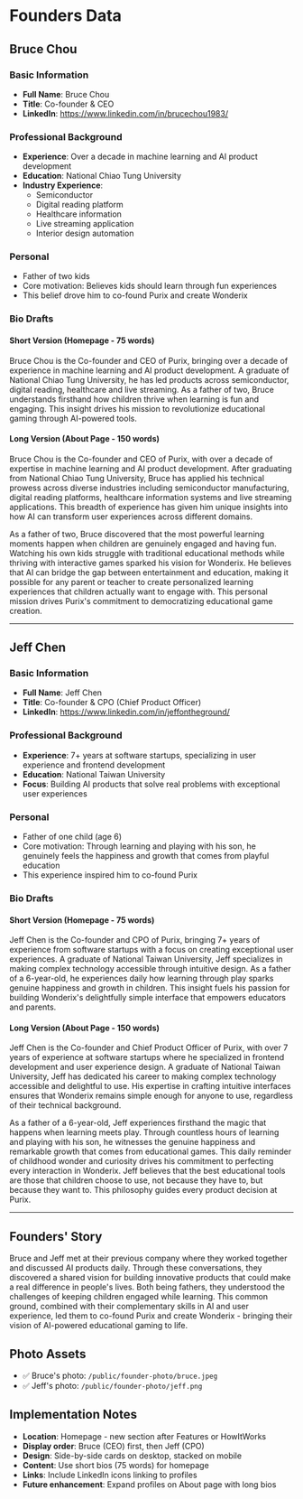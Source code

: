 # Founders Data

## Bruce Chou

### Basic Information
- **Full Name**: Bruce Chou
- **Title**: Co-founder & CEO
- **LinkedIn**: https://www.linkedin.com/in/brucechou1983/

### Professional Background
- **Experience**: Over a decade in machine learning and AI product development
- **Education**: National Chiao Tung University
- **Industry Experience**: 
  - Semiconductor
  - Digital reading platform
  - Healthcare information
  - Live streaming application
  - Interior design automation

### Personal
- Father of two kids
- Core motivation: Believes kids should learn through fun experiences
- This belief drove him to co-found Purix and create Wonderix

### Bio Drafts

#### Short Version (Homepage - 75 words)
Bruce Chou is the Co-founder and CEO of Purix, bringing over a decade of experience in machine learning and AI product development. A graduate of National Chiao Tung University, he has led products across semiconductor, digital reading, healthcare and live streaming. As a father of two, Bruce understands firsthand how children thrive when learning is fun and engaging. This insight drives his mission to revolutionize educational gaming through AI-powered tools.

#### Long Version (About Page - 150 words)
Bruce Chou is the Co-founder and CEO of Purix, with over a decade of expertise in machine learning and AI product development. After graduating from National Chiao Tung University, Bruce has applied his technical prowess across diverse industries including semiconductor manufacturing, digital reading platforms, healthcare information systems and live streaming applications. This breadth of experience has given him unique insights into how AI can transform user experiences across different domains.

As a father of two, Bruce discovered that the most powerful learning moments happen when children are genuinely engaged and having fun. Watching his own kids struggle with traditional educational methods while thriving with interactive games sparked his vision for Wonderix. He believes that AI can bridge the gap between entertainment and education, making it possible for any parent or teacher to create personalized learning experiences that children actually want to engage with. This personal mission drives Purix's commitment to democratizing educational game creation.

---

## Jeff Chen

### Basic Information
- **Full Name**: Jeff Chen
- **Title**: Co-founder & CPO (Chief Product Officer)
- **LinkedIn**: https://www.linkedin.com/in/jeffontheground/

### Professional Background
- **Experience**: 7+ years at software startups, specializing in user experience and frontend development
- **Education**: National Taiwan University
- **Focus**: Building AI products that solve real problems with exceptional user experiences

### Personal
- Father of one child (age 6)
- Core motivation: Through learning and playing with his son, he genuinely feels the happiness and growth that comes from playful education
- This experience inspired him to co-found Purix

### Bio Drafts

#### Short Version (Homepage - 75 words)
Jeff Chen is the Co-founder and CPO of Purix, bringing 7+ years of experience from software startups with a focus on creating exceptional user experiences. A graduate of National Taiwan University, Jeff specializes in making complex technology accessible through intuitive design. As a father of a 6-year-old, he experiences daily how learning through play sparks genuine happiness and growth in children. This insight fuels his passion for building Wonderix's delightfully simple interface that empowers educators and parents.

#### Long Version (About Page - 150 words)
Jeff Chen is the Co-founder and Chief Product Officer of Purix, with over 7 years of experience at software startups where he specialized in frontend development and user experience design. A graduate of National Taiwan University, Jeff has dedicated his career to making complex technology accessible and delightful to use. His expertise in crafting intuitive interfaces ensures that Wonderix remains simple enough for anyone to use, regardless of their technical background.

As a father of a 6-year-old, Jeff experiences firsthand the magic that happens when learning meets play. Through countless hours of learning and playing with his son, he witnesses the genuine happiness and remarkable growth that comes from educational games. This daily reminder of childhood wonder and curiosity drives his commitment to perfecting every interaction in Wonderix. Jeff believes that the best educational tools are those that children choose to use, not because they have to, but because they want to. This philosophy guides every product decision at Purix.

---

## Founders' Story
Bruce and Jeff met at their previous company where they worked together and discussed AI products daily. Through these conversations, they discovered a shared vision for building innovative products that could make a real difference in people's lives. Both being fathers, they understood the challenges of keeping children engaged while learning. This common ground, combined with their complementary skills in AI and user experience, led them to co-found Purix and create Wonderix - bringing their vision of AI-powered educational gaming to life.

## Photo Assets
- ✅ Bruce's photo: `/public/founder-photo/bruce.jpeg`
- ✅ Jeff's photo: `/public/founder-photo/jeff.png`

## Implementation Notes
- **Location**: Homepage - new section after Features or HowItWorks
- **Display order**: Bruce (CEO) first, then Jeff (CPO)
- **Design**: Side-by-side cards on desktop, stacked on mobile
- **Content**: Use short bios (75 words) for homepage
- **Links**: Include LinkedIn icons linking to profiles
- **Future enhancement**: Expand profiles on About page with long bios